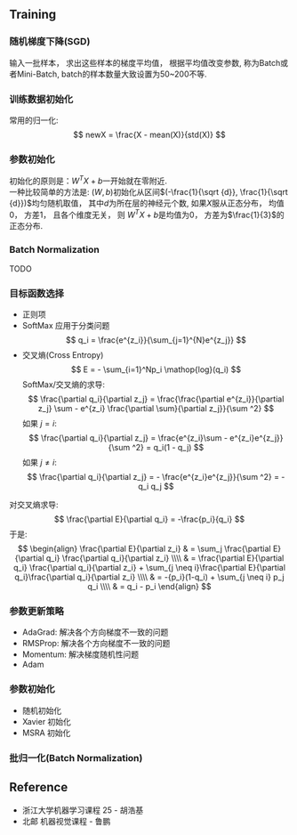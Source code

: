 ## Training

### 随机梯度下降(SGD)
 输入一批样本， 求出这些样本的梯度平均值， 根据平均值改变参数, 称为Batch或者Mini-Batch, batch的样本数量大致设置为50~200不等.

### 训练数据初始化
 常用的归一化:
$$
newX = \frac{X - mean(X)}{std(X)}
$$

### 参数初始化
初始化的原则是：$W^TX +b$一开始就在零附近.  
一种比较简单的方法是:  $(W, b)$初始化从区间$(-\frac{1}{\sqrt {d}}, \frac{1}{\sqrt {d}})$均匀随机取值， 其中$d$为所在层的神经元个数, 如果$X$服从正态分布， 均值0， 方差1， 且各个维度无关， 则
$W^TX +b$是均值为0， 方差为$\frac{1}{3}$的正态分布.

### Batch Normalization
TODO

### 目标函数选择
* 正则项
* SoftMax 应用于分类问题
$$
q_i = \frac{e^{z_i}}{\sum_{j=1}^{N}e^{z_j}}
$$
* 交叉熵(Cross Entropy)
$$
E = - \sum_{i=1}^Np_i \mathop{log}(q_i)
$$
SoftMax/交叉熵的求导:  
$$
\frac{\partial q_i}{\partial z_j}  = \frac{\frac{\partial e^{z_i}}{\partial z_j} \sum - e^{z_i} \frac{\partial \sum}{\partial z_j}}{\sum ^2}
$$
如果 $j = i$:
$$
\frac{\partial q_i}{\partial z_j} = \frac{e^{z_i}\sum - e^{z_i}e^{z_j}}{\sum ^2} = q_i(1 - q_j)
$$
如果 $j \neq i$:
$$
\frac{\partial q_i}{\partial z_j} = - \frac{e^{z_i}e^{z_j}}{\sum ^2} = - q_i q_j
$$


对交叉熵求导:
$$
\frac{\partial E}{\partial q_i} = -\frac{p_i}{q_i}
$$
于是:
$$
\begin{align}
\frac{\partial E}{\partial z_i} & = \sum_j \frac{\partial E}{\partial q_i} \frac{\partial q_i}{\partial z_i} \\\\
& = \frac{\partial E}{\partial q_i} \frac{\partial q_i}{\partial z_i} + \sum_{j \neq i}\frac{\partial E}{\partial q_i}\frac{\partial q_i}{\partial z_i} \\\\
& = -{p_i}(1-q_i) + \sum_{j \neq i} p_j q_i \\\\
& = q_i - p_i
\end{align}
$$






### 参数更新策略
* AdaGrad:  解决各个方向梯度不一致的问题
* RMSProp:  解决各个方向梯度不一致的问题
* Momentum: 解决梯度随机性问题
* Adam

### 参数初始化
* 随机初始化
* Xavier 初始化
* MSRA 初始化

### 批归一化(Batch Normalization)

## Reference
* 浙江大学机器学习课程 25 - 胡浩基
* 北邮 机器视觉课程 - 鲁鹏
